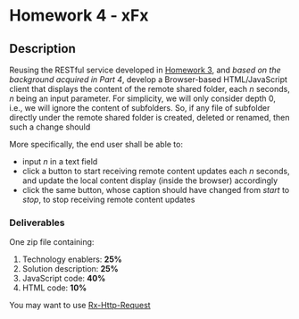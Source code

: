 # Homework 4 - xFx
## Description
Reusing the RESTful service developed in [Homework 3](../P3-Performance/homework"-xFx.md), and *based on the background acquired in Part 4*, develop a Browser-based HTML/JavaScript client that displays the content of the remote shared folder, each *n* seconds, *n* being an input parameter.
For simplicity, we will only consider depth 0, i.e., we will ignore the content of subfolders. So, if any file of subfolder directly under the remote shared folder is created, deleted or renamed, then such a change should 

More specifically, the end user shall be able to:
- input *n* in a text field
- click a button to start receiving remote content updates each *n* seconds, and update the local content display (inside the browser) accordingly
- click the same button, whose caption should have changed from *start* to *stop*, to stop receiving remote content updates

### Deliverables
One zip file containing:
1. Technology enablers: **25%**
2. Solution description: **25%**
3. JavaScript code: **40%**
4. HTML code: **10%**

You may want to use [Rx-Http-Request](https://www.npmjs.com/package/@akanass/rx-http-request)
